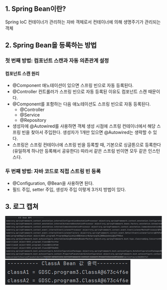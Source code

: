 ## 1. Spring Bean이란?
Spring IoC 컨테이너가 관리하는 자바 객체로서 컨테이너에 의해 생명주기가 관리되는 객체


## 2. Spring Bean을 등록하는 방법
### 첫 번째 방법: 컴포넌트 스캔과 자동 의존관계 설정
#### 컴포넌트 스캔 원리
- @Component 애노테이션이 있으면 스프링 빈으로 자동 등록된다.
- @Controller 컨트롤러가 스프링 빈으로 자동 등록된 이유도 컴포넌트 스캔 때문이다.
- @Component를 포함하는 다음 애노테이션도 스프링 빈으로 자동 등록된다.
  - @Controller
  - @Service
  - @Repository
- 생성자에 @Autowired를 사용하면 객체 생성 시점에 스프링 컨테이너에서 해당 스프링 빈을 찾아서
  주입한다. 생성자가 1개만 있으면 @Autowired는 생략할 수 있다.
- 스프링은 스프링 컨테이너에 스프링 빈을 등록할 때, 기본으로 싱글톤으로 등록한다(유일하게 하나만
  등록해서 공유한다) 따라서 같은 스프링 빈이면 모두 같은 인스턴스다.

### 두 번째 방법: 자바 코드로 직접 스트링 빈 등록
- @Configuration, @Bean을 사용하면 된다.
- 필드 주입, setter 주입, 생성자 주입 이렇게 3가지 방법이 있다.


## 3. 로그 캡쳐
![로그1](./img/로그1.png)
![로그2](./img/로그2.png)